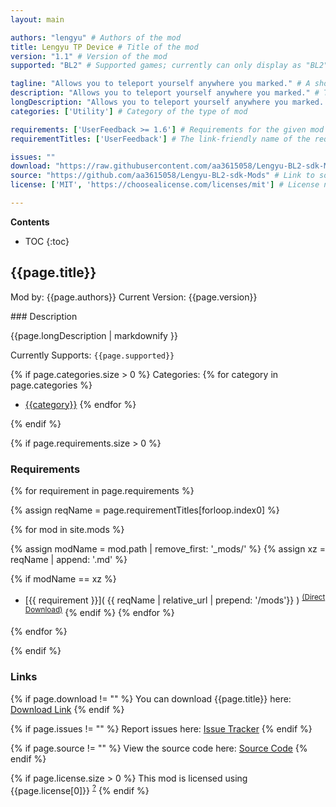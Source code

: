 ```yaml
---
layout: main

authors: "lengyu" # Authors of the mod
title: Lengyu TP Device # Title of the mod
version: "1.1" # Version of the mod
supported: "BL2" # Supported games; currently can only display as "BL2", "BL2 + TPS", or "TPS"

tagline: "Allows you to teleport yourself anywhere you marked." # A short description of the mod itself.
description: "Allows you to teleport yourself anywhere you marked." # This is set in order to keep the SEO proper
longDescription: "Allows you to teleport yourself anywhere you marked. \n1.Press NUM0 to mark the location. \n2.Press NUMdot to teleport.\n3.Press NUM1-3 to switch within 3 slots.\n\nIt doesn't work in the map Digistruct Peak." # Description of what the mod can do
categories: ['Utility'] # Category of the type of mod

requirements: ['UserFeedback >= 1.6'] # Requirements for the given mod
requirementTitles: ['UserFeedback'] # The link-friendly name of the requirements

issues: ""
download: "https://raw.githubusercontent.com/aa3615058/Lengyu-BL2-sdk-Mods/main/LengyuTPDevice/LengyuTPDevice.zip"
source: "https://github.com/aa3615058/Lengyu-BL2-sdk-Mods" # Link to source code
license: ['MIT', 'https://choosealicense.com/licenses/mit'] # License name, link about the license from https://choosealicense.com/

---
```

**Contents**
* TOC
{:toc}

## {{page.title}}

Mod by: {{page.authors}}
Current Version: {{page.version}}

<p></p>
### Description

{{page.longDescription | markdownify }}

Currently Supports: `{{page.supported}}`

{% if page.categories.size > 0 %}
Categories:
{% for category in page.categories %}
  * [{{category}}](/types/{{category}})
{% endfor %}
<p></p>
{% endif %}

{% if page.requirements.size > 0 %}
### Requirements

{% for requirement in page.requirements %}

{% assign reqName = page.requirementTitles[forloop.index0] %}

{% for mod in site.mods %}

{% assign modName = mod.path | remove_first: '_mods/' %}
{% assign xz = reqName | append: '.md' %}

{% if modName == xz %}
* [{{ requirement }}]( {{ reqName | relative_url | prepend: '/mods'}} ) <sup>[(Direct Download)]({{mod.download}})</sup>
{% endif %}
{% endfor %}

{% endfor %}
<p></p>
{% endif %}

### Links

{% if page.download != "" %}
You can download {{page.title}} here: [Download Link]({{page.download}})
{% endif %}

{% if page.issues != "" %}
Report issues here: [Issue Tracker]({{page.issues}})
{% endif %}

{% if page.source != "" %}
View the source code here: [Source Code]({{page.source}})
{% endif %}

{% if page.license.size > 0 %}
This mod is licensed using {{page.license[0]}} <sup>[?]({{page.license[1]}})</sup>
{% endif %}
